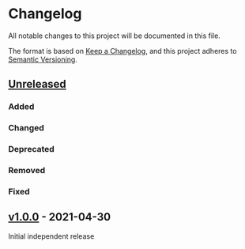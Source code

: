 # Changelog
All notable changes to this project will be documented in this file.

The format is based on [Keep a Changelog](https://keepachangelog.com/en/1.0.0/),
and this project adheres to [Semantic Versioning](https://semver.org/spec/v2.0.0.html).

## [Unreleased]

### Added

### Changed

### Deprecated

### Removed

### Fixed

## [v1.0.0] - 2021-04-30

Initial independent release

[Unreleased]: <https://github.com/stac-extensions/anonymized-location/compare/v1.0.0...HEAD>
[v1.0.0]: https://github.com/stac-extensions/anonymized-location/tree/v1.0.0